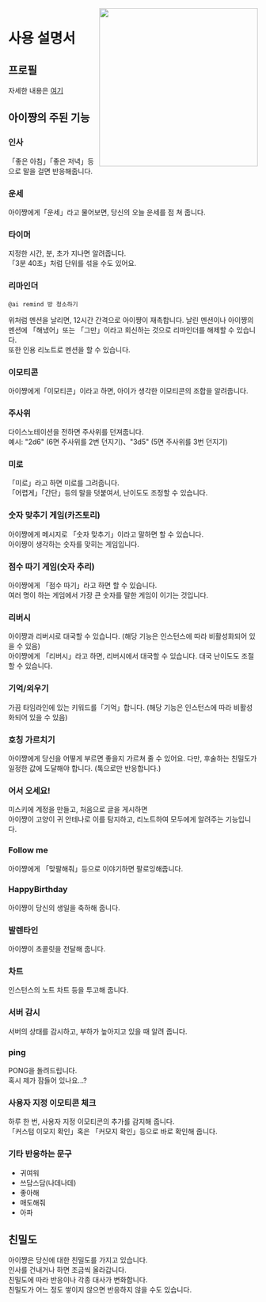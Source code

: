 <img src="https://github.com/syuilo/ai/blob/master/ai.png?raw=true" align="right" height="320px"/>

# 사용 설명서
## 프로필
자세한 내용은 [여기](https://xn--931a.moe/)

## 아이쨩의 주된 기능
### 인사
「좋은 아침」「좋은 저녁」등으로 말을 걸면 반응해줍니다.

### 운세
아이쨩에게「운세」라고 물어보면, 당신의 오늘 운세를 점 쳐 줍니다.

### 타이머
지정한 시간, 분, 초가 지나면 알려줍니다.  
「3분 40초」처럼 단위를 섞을 수도 있어요.

### 리마인더
```
@ai remind 방 청소하기
```
위처럼 멘션을 날리면, 12시간 간격으로 아이쨩이 재촉합니다. 날린 멘션이나 아이쨩의 멘션에 「해냈어」또는 「그만」이라고 회신하는 것으로 리마인더를 해제할 수 있습니다.  
또한 인용 리노트로 멘션을 할 수 있습니다.

### 이모티콘
아이쨩에게「이모티콘」이라고 하면, 아이가 생각한 이모티콘의 조합을 알려줍니다.

### 주사위
다이스노테이션을 전하면 주사위를 던져줍니다.  
예시: "2d6" (6면 주사위를 2번 던지기)、"3d5" (5면 주사위를 3번 던지기)

### 미로
「미로」라고 하면 미로를 그려줍니다.  
「어렵게」「간단」등의 말을 덧붙여서, 난이도도 조정할 수 있습니다.

### 숫자 맞추기 게임(카즈토리)
아이쨩에게 메시지로 「숫자 맞추기」이라고 말하면 할 수 있습니다.  
아이쨩이 생각하는 숫자를 맞히는 게임입니다.

### 점수 따기 게임(숫자 추리)
아이쨩에게 「점수 따기」라고 하면 할 수 있습니다.  
여러 명이 하는 게임에서 가장 큰 숫자를 말한 게임이 이기는 것입니다.

### 리버시
아이쨩과 리버시로 대국할 수 있습니다. (해당 기능은 인스턴스에 따라 비활성화되어 있을 수 있음)  
아이쨩에게 「리버시」라고 하면, 리버시에서 대국할 수 있습니다.
대국 난이도도 조절할 수 있습니다.

### 기억/외우기
가끔 타임라인에 있는 키워드를「기억」합니다.
(해당 기능은 인스턴스에 따라 비활성화되어 있을 수 있음)  

### 호칭 가르치기
아이쨩에게 당신을 어떻게 부르면 좋을지 가르쳐 줄 수 있어요.
다만, 후술하는 친밀도가 일정한 값에 도달해야 합니다.
(톡으로만 반응합니다.)

### 어서 오세요!
미스키에 계정을 만들고, 처음으로 글을 게시하면  
아이쨩이 고양이 귀 안테나로 이를 탐지하고, 리노트하여 모두에게 알려주는 기능입니다.

### Follow me
아이쨩에게 「맞팔해줘」등으로 이야기하면 팔로잉해줍니다.

### HappyBirthday
아이쨩이 당신의 생일을 축하해 줍니다.

### 발렌타인
아이쨩이 초콜릿을 전달해 줍니다.

### 차트
인스턴스의 노트 차트 등을 투고해 줍니다.

### 서버 감시
서버의 상태를 감시하고, 부하가 높아지고 있을 때 알려 줍니다.

### ping
PONG을 돌려드립니다.    
혹시 제가 잠들어 있나요...?

### 사용자 지정 이모티콘 체크
하루 한 번, 사용자 지정 이모티콘의 추가를 감지해 줍니다.  
「커스텀 이모지 확인」혹은 「커모지 확인」등으로 바로 확인해 줍니다.

### 기타 반응하는 문구
* 귀여워
* 쓰담스담(나데나데)
* 좋아해
* 매도해줘
* 아파

## 친밀도
아이쨩은 당신에 대한 친밀도를 가지고 있습니다.  
인사를 건내거나 하면 조금씩 올라갑니다.  
친밀도에 따라 반응이나 각종 대사가 변화합니다.  
친밀도가 어느 정도 쌓이지 않으면 반응하지 않을 수도 있습니다.
